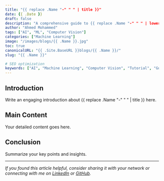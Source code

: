 ```yaml
---
title: "{{ replace .Name "-" " " | title }}"
date: {{ .Date }}
draft: false
description: "A comprehensive guide to {{ replace .Name "-" " " | lower }} - techniques, applications, and insights."
author: "Ahmed Mohammed"
tags: ["AI", "ML", "Computer Vision"]
categories: ["Machine Learning"]
image: "/images/blogs/{{ .Name }}.jpg"
toc: true
canonicalURL: "{{ .Site.BaseURL }}blogs/{{ .Name }}/"
slug: "{{ .Name }}"

# SEO optimization
keywords: ["AI", "Machine Learning", "Computer Vision", "Tutorial", "Guide"]
---
```


## Introduction

Write an engaging introduction about {{ replace .Name "-" " " | title }} here.

## Main Content

Your detailed content goes here.

## Conclusion

Summarize your key points and insights.

---

*If you found this article helpful, consider sharing it with your network or connecting with me on [LinkedIn](https://www.linkedin.com/in/ahmed-3m/) or [GitHub](https://github.com/ahmed-3m).* 